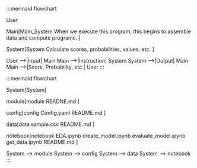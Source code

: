 :::mermaid
flowchart

User

Main[Main_System
When we execute this program, this begins to assemble data and compute programs.
]

System[System
Calculate scores, probabilities, values, etc.
]

User -->|Input| Main
Main -->|Instruction| System
System -->|Output| Main
Main -->|Score, Probability, etc.| User
:::




:::mermaid
flowchart

System[System]

module[module
READNE.md
]

config[config
Config.yaml
README.md
]

data[data
sample.csv
README.md
]

notebook[notebook
EDA.ipynb
create_model.ipynb
evaluate_model.ipynb
get_data.ipynb
README.md
]

System --> module
System --> config
System --> data
System --> notebook
:::